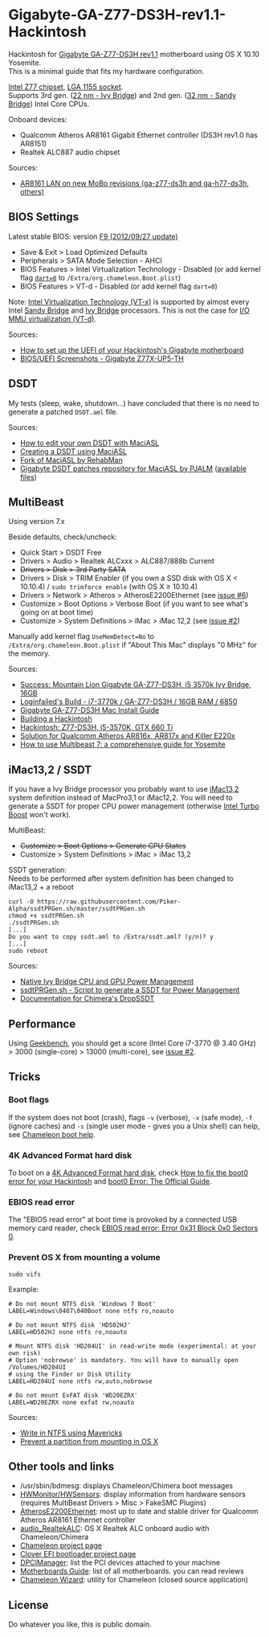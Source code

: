 # Gigabyte-GA-Z77-DS3H-rev1.1-Hackintosh

Hackintosh for [Gigabyte GA-Z77-DS3H rev1.1](http://www.gigabyte.com/products/product-page.aspx?pid=4326) motherboard using OS X 10.10 Yosemite.  
This is a minimal guide that fits my hardware configuration.

[Intel Z77 chipset](https://ark.intel.com/products/64024), [LGA 1155 socket](https://en.wikipedia.org/wiki/LGA_1155).  
Supports 3rd gen. ([22 nm - Ivy Bridge](http://en.wikipedia.org/wiki/Ivy_Bridge_(microarchitecture))) and 2nd gen. ([32 nm - Sandy Bridge](http://en.wikipedia.org/wiki/Sandy_Bridge)) Intel Core CPUs.

Onboard devices:
- Qualcomm Atheros AR8161 Gigabit Ethernet controller (DS3H rev1.0 has AR8151)
- Realtek ALC887 audio chipset

Sources:
- [AR8161 LAN on new MoBo revisions (ga-z77-ds3h and ga-h77-ds3h, others)](http://www.tonymacx86.com/desktop-compatibility/77447-ar8161-lan-new-mobo-revisions-ga-z77-ds3h-ga-h77-ds3h-others.html)

## BIOS Settings

Latest stable BIOS: version [F9 (2012/09/27 update)](http://www.gigabyte.com/products/product-page.aspx?pid=4326#bios)
- Save & Exit > Load Optimized Defaults
- Peripherals > SATA Mode Selection - AHCI
- BIOS Features > Intel Virtualization Technology - Disabled (or add kernel flag [`dart=0`](https://github.com/tkrotoff/Gigabyte-GA-Z77-DS3H-rev1.1-Hackintosh/issues/1) to `/Extra/org.chameleon.Boot.plist`)
- BIOS Features > VT-d - Disabled (or add kernel flag `dart=0`)

Note: [Intel Virtualization Technology (VT-x)](http://en.wikipedia.org/wiki/X86_virtualization#Intel_virtualization_.28VT-x.29)
is supported by almost every Intel [Sandy Bridge](http://en.wikipedia.org/wiki/Sandy_Bridge_%28microarchitecture%29)
and [Ivy Bridge](http://en.wikipedia.org/wiki/Ivy_Bridge_%28microarchitecture%29) processors.
This is not the case for [I/O MMU virtualization (VT-d)](http://en.wikipedia.org/wiki/X86_virtualization#I.2FO_MMU_virtualization_.28AMD-Vi_and_VT-d.29).

Sources:
- [How to set up the UEFI of your Hackintosh's Gigabyte motherboard](http://www.macbreaker.com/2012/08/set-up-hackintosh-gigabyte-uefi.html)
- [BIOS/UEFI Screenshots - Gigabyte Z77X-UP5-TH](http://www.tonymacx86.com/bios-uefi/130888-bios-uefi-screenshots-gigabyte-z77x-up5-th.html)

## DSDT

My tests (sleep, wake, shutdown...) have concluded that there is no need to generate a patched `DSDT.aml` file.

Sources:
- [How to edit your own DSDT with MaciASL](http://www.macbreaker.com/2014/03/how-to-edit-your-own-dsdt-with-maciasl.html)
- [Creating a DSDT using MaciASL](http://pjalm.com/forums/index.php?topic=3.0)
- [Fork of MaciASL by RehabMan](https://github.com/RehabMan/OS-X-MaciASL-patchmatic)
- [Gigabyte DSDT patches repository for MaciASL by PJALM](http://maciasl.sourceforge.net/pjalm/gigabyte/) ([available files](http://maciasl.sourceforge.net/pjalm/gigabyte/.maciasl))

## MultiBeast

Using version 7.x

Beside defaults, check/uncheck:
- Quick Start > DSDT Free
- Drivers > Audio > Realtek ALCxxx > ALC887/888b Current
- ~~Drivers > Disk > 3rd Party SATA~~
- Drivers > Disk > TRIM Enabler (if you own a SSD disk with OS X < 10.10.4) / `sudo trimforce enable` (with OS X ≥ 10.10.4)
- Drivers > Network > Atheros > AtherosE2200Ethernet (see [issue #6]( https://github.com/tkrotoff/Gigabyte-GA-Z77-DS3H-rev1.1-Hackintosh/issues/6))
- Customize > Boot Options > Verbose Boot (if you want to see what's going on at boot time)
- Customize > System Definitions > iMac > iMac 12,2 (see [issue #2](https://github.com/tkrotoff/Gigabyte-GA-Z77-DS3H-rev1.1-Hackintosh/issues/2))

Manually add kernel flag `UseMemDetect=No` to `/Extra/org.chameleon.Boot.plist` if "About This Mac" displays "0 MHz" for the memory.

Sources:
- [Success: Mountain Lion Gigabyte GA-Z77-DS3H, i5 3570k Ivy Bridge, 16GB](http://www.tonymacx86.com/user-builds/75407-success-mountain-lion-gigabyte-ga-z77-ds3h-i5-3570k-ivy-bridge-16gb.html)
- [Loginfailed's Build - i7-3770k / GA-Z77-DS3H / 16GB RAM / 6850](http://www.tonymacx86.com/golden-builds/74578-loginfaileds-build-i7-3770k-ga-z77-ds3h-16gb-ram-6850-a.html)
- [Gigabyte GA-Z77-DS3H Mac Install Guide](http://www.insanelymac.com/forum/topic/283293-gigabyte-ga-z77-ds3h-mac-install-guide/)
- [Building a Hackintosh](http://www.savjee.be/2012/12/building-a-hackintosh/)
- [Hackintosh: Z77-DS3H, i5-3570K, GTX 660 Ti](http://virtuallyhyper.com/2013/11/hackintosh-z77-ds3h-i5-3570k-gtx-660-ti/)
- [Solution for Qualcomm Atheros AR816x, AR817x and Killer E220x](http://www.insanelymac.com/forum/topic/300056-solution-for-qualcomm-atheros-ar816x-ar817x-and-killer-e220x/)
- [How to use Multibeast 7: a comprehensive guide for Yosemite](http://www.macbreaker.com/2014/11/how-to-use-multibeast-7-yosemite-guide.html)

## iMac13,2 / SSDT

If you have a Ivy Bridge processor you probably want to use [iMac13,2](https://github.com/tkrotoff/Gigabyte-GA-Z77-DS3H-rev1.1-Hackintosh/issues/2) system definition instead of MacPro3,1 or iMac12,2. You will need to generate a SSDT for proper CPU power management (otherwise [Intel Turbo Boost](https://en.wikipedia.org/wiki/Intel_Turbo_Boost) won't work).

MultiBeast:
- ~~Customize > Boot Options > Generate CPU States~~
- Customize > System Definitions > iMac > iMac 13,2

SSDT generation:  
Needs to be performed after system definition has been changed to iMac13,2 + a reboot
```Shell
curl -O https://raw.githubusercontent.com/Piker-Alpha/ssdtPRGen.sh/master/ssdtPRGen.sh
chmod +x ssdtPRGen.sh
./ssdtPRGen.sh
[...]
Do you want to copy ssdt.aml to /Extra/ssdt.aml? (y/n)? y
[...]
sudo reboot
```

Sources:
- [Native Ivy Bridge CPU and GPU Power Management](http://www.tonymacx86.com/mountain-lion-desktop-support/86807-ml-native-ivy-bridge-cpu-gpu-power-management.html)
- [ssdtPRGen.sh - Script to generate a SSDT for Power Management](https://github.com/Piker-Alpha/ssdtPRGen.sh)
- [Documentation for Chimera's DropSSDT](http://www.tonymacx86.com/hp-probook-4530s/56487-documentation-chimeras-dropssdt.html)

## Performance

Using [Geekbench](http://www.primatelabs.com/geekbench/), you should get a score (Intel Core i7-3770 @ 3.40 GHz) > 3000 (single-core) > 13000 (multi-core), see [issue #2](https://github.com/tkrotoff/Gigabyte-GA-Z77-DS3H-rev1.1-Hackintosh/issues/2).

## Tricks

### Boot flags

If the system does not boot (crash), flags `-v` (verbose), `-x` (safe mode), `-f` (ignore caches) and `-s` (single user mode - gives you a Unix shell) can help, see [Chameleon boot help](http://forge.voodooprojects.org/p/chameleon/source/tree/HEAD/trunk/doc/BootHelp.txt).

### 4K Advanced Format hard disk

To boot on a [4K Advanced Format hard disk](http://en.wikipedia.org/wiki/Advanced_Format), check [How to fix the boot0 error for your Hackintosh](http://www.macbreaker.com/2012/02/hackintosh-boot0-error.html) and [boot0 Error: The Official Guide](http://www.tonymacx86.com/25-boot0-error-official-guide.html).

### EBIOS read error

The "EBIOS read error" at boot time is provoked by a connected USB memory card reader, check [EBIOS read error: Error 0x31 Block 0x0 Sectors 0](http://www.tonymacx86.com/general-help/69139-ebios-read-error-error-0x31-block-0x0-sectors-0-a-2.html#post505858).

### Prevent OS X from mounting a volume

```Shell
sudo vifs
```

Example:
```
# Do not mount NTFS disk 'Windows 7 Boot'
LABEL=Windows\0407\040Boot none ntfs ro,noauto

# Do not mount NTFS disk 'HD502HJ'
LABEL=HD502HJ none ntfs ro,noauto

# Mount NTFS disk 'HD204UI' in read-write mode (experimental: at your own risk)
# Option 'nobrowse' is mandatory. You will have to manually open /Volumes/HD204UI
# using the Finder or Disk Utility
LABEL=HD204UI none ntfs rw,auto,nobrowse

# Do not mount ExFAT disk 'WD20EZRX'
LABEL=WD20EZRX none exfat rw,noauto
```

Sources:
- [Write in NTFS using Mavericks](http://apple.stackexchange.com/a/112990)
- [Prevent a partition from mounting in OS X](http://www.cnet.com/how-to/prevent-a-partition-from-mounting-in-os-x/)

## Other tools and links

- /usr/sbin/bdmesg: displays Chameleon/Chimera boot messages
- [HWMonitor/HWSensors](https://github.com/kozlek/HWSensors): display information from hardware sensors (requires MultiBeast Drivers > Misc > FakeSMC Plugins)
- [AtherosE2200Ethernet](https://github.com/Mieze/AtherosE2200Ethernet): most up to date and stable driver for Qualcomm Atheros AR8161 Ethernet controller
- [audio_RealtekALC](https://github.com/toleda/audio_RealtekALC): OS X Realtek ALC onboard audio with Chameleon/Chimera
- [Chameleon project page](http://forge.voodooprojects.org/p/chameleon/)
- [Clover EFI bootloader project page](http://sourceforge.net/projects/cloverefiboot/)
- [DPCIManager](http://sourceforge.net/projects/dpcimanager/): list the PCI devices attached to your machine
- [Motherboards Guide](http://motherboardinfo.com/): list of all motherboards. you can read reviews
- [Chameleon Wizard](http://www.insanelymac.com/forum/topic/257464-chameleon-wizard-utility-for-chameleon): utility for Chameleon (closed source application)

## License

Do whatever you like, this is public domain.

